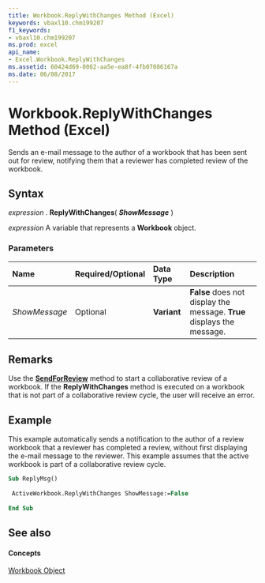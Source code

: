 ```yaml
---
title: Workbook.ReplyWithChanges Method (Excel)
keywords: vbaxl10.chm199207
f1_keywords:
- vbaxl10.chm199207
ms.prod: excel
api_name:
- Excel.Workbook.ReplyWithChanges
ms.assetid: 60424d69-0062-aa5e-ea8f-4fb07086167a
ms.date: 06/08/2017
---
```



# Workbook.ReplyWithChanges Method (Excel)

Sends an e-mail message to the author of a workbook that has been sent out for review, notifying them that a reviewer has completed review of the workbook.


## Syntax

 _expression_ . **ReplyWithChanges**( **_ShowMessage_** )

 _expression_ A variable that represents a **Workbook** object.


### Parameters



|**Name**|**Required/Optional**|**Data Type**|**Description**|
|:-----|:-----|:-----|:-----|
| _ShowMessage_|Optional| **Variant**| **False** does not display the message. **True** displays the message.|

## Remarks

Use the **[SendForReview](workbook-sendforreview-method-excel.md)** method to start a collaborative review of a workbook. If the **ReplyWithChanges** method is executed on a workbook that is not part of a collaborative review cycle, the user will receive an error.


## Example

This example automatically sends a notification to the author of a review workbook that a reviewer has completed a review, without first displaying the e-mail message to the reviewer. This example assumes that the active workbook is part of a collaborative review cycle.


```vb
Sub ReplyMsg() 
 
 ActiveWorkbook.ReplyWithChanges ShowMessage:=False 
 
End Sub
```


## See also


#### Concepts


[Workbook Object](workbook-object-excel.md)

